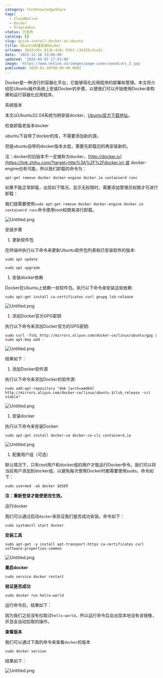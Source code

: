 ```yaml
---
category: TechKnowledgeShare
tags:
  - CloudNative
  - Docker
  - ProgramEnv
status: 已发布
catalog: []
slug: quick-install-docker-on-ubuntu
title: Ubuntu快速安装Docker
urlname: 3bd3cd5c-012b-418c-93b1-c3d325c3ca3c
date: '2023-11-18 13:06:00'
updated: '2024-09-07 17:43:00'
image: 'https://www.notion.so/images/page-cover/woodcuts_3.jpg'
published: 2020-01-18T08:00:00.000Z
---
```


Docker是一种流行的容器化平台，它能够简化应用程序的部署和管理。本文将介绍在Ubuntu操作系统上安装Docker的步骤，以便我们可以开始使用Docker来构建和运行容器化应用程序。


系统版本


本文以Ubuntu22.04系统为例安装docker，[Ubuntu官方下载地址](https://link.zhihu.com/?target=https%3A%2F%2Fubuntu.com%2Fdownload)。


检查卸载老版本docker


ubuntu下自带了docker的库，不需要添加新的源。


但是ubuntu自带的docker版本太低，需要先卸载旧的再安装新的。


注：docker的旧版本不一定被称为docker，[http://docker.io](https://link.zhihu.com/?target=http%3A%2F%2Fdocker.io) 或 docker-engine也有可能，所以我们卸载的命令为：


`apt-get remove docker docker-engine docker.io containerd runc`


如果不能正常卸载，出现如下情况，显示无权限时，需要添加管理员权限才可进行卸载：


我们就需要使用`sudo apt-get remove docker docker-engine docker.io containerd runc`命令使用root权限来进行卸载。


![Untitled.png](https://prod-files-secure.s3.us-west-2.amazonaws.com/5d24fe63-e567-4804-86f9-9fdc62e13082/39952d0f-7851-4550-b715-72a33876c773/Untitled.png?X-Amz-Algorithm=AWS4-HMAC-SHA256&X-Amz-Content-Sha256=UNSIGNED-PAYLOAD&X-Amz-Credential=ASIAZI2LB46653ON7DNJ%2F20250413%2Fus-west-2%2Fs3%2Faws4_request&X-Amz-Date=20250413T213335Z&X-Amz-Expires=3600&X-Amz-Security-Token=IQoJb3JpZ2luX2VjEHwaCXVzLXdlc3QtMiJIMEYCIQDrSa8jCf7rBxv5gR2YdiaUQDun%2BVYUxA7Lws5QYQZNJAIhANePIBnm5czREvWeZtuF1Exv%2BpgWXTsW%2BOVZrAlq4yPxKogECPX%2F%2F%2F%2F%2F%2F%2F%2F%2F%2FwEQABoMNjM3NDIzMTgzODA1Igy2VYf8FM%2BiscZIIS0q3AMzsV02Sb2baof7GFqqAuncd1KZknvMgv3Dbu6356KxQ1eAisAdxHeHhSl5KnmG6N6nu5bAMM9i7KW0YTN2fkgtz4lPGC4Dr2MQ%2F3JCtpQbNRw53RMK5pzrNYpO6gu7fP%2BUoKDLjBFzuRqkeybjngVQXWFXOu5cuNFbEVHYw67tH%2Fwyk%2FvDLvt6g1vCk8ke4HLo%2FzLIHJs8vQqD%2BZ4hfsFU5MSNGhzShuGNiSIGjM5hFPrMrbrgTqgwWBMOqK4vPEVPYt%2BzEsNUO%2B6XdJNUKJFQvFANb1yBOAoiMTiFYZsMQPZNbeZs%2FaxdtW9z9CUxQWqwX49Bm%2F2bquVS1toF5FDbIBqV5vCl2AbU%2B6O239wXqo9OUo1KcVevnuptIaP6UhjLrSzpZW5tl75XgYc8ja9KZhWXw0u1iaeAcdWdbRVjJ7AaU2v7r9MGekZxlHyanFgW9QneUlIigJWxKySsj%2FvaKHazu9WWFsIHmwnpDehbQDorWhtKyF1cCIaAz3orlntSU2XKGUsQ45hhvWFYwJANq2cZMy%2BQL9Cw3bzBisCQcYA63zV%2BIsJp8DKTJ9x0V%2FvLCvMuDSNWhcjFhV6mA0QQfD3KQcLbiXCYZ4SopHcaxRpf7EHbwG0idBOVHTDarfC%2FBjqkAa7fSD3CNmcipv7rTQomgRZ0pb%2FZD6sPPGFXBfwGQAURNryEVRFYPNXRCn71RAOTzMG098jk9P67BdBQokb2%2BJ1NmLSeED7hHZ0M07hZBSWzP5k9DCdGfuUEpBMqc2%2FBEuFlBqIK9vcZoYYh2FWbKcFNEhZPn5tcRjYvRwPiwxtpiXfOuBNWXsiH6V8aXMQn1IuhzjxvYAG%2BMRnkFoM5aygBlXE2&X-Amz-Signature=ceca4829064c4f0efdde6fbe076082d5ddd3700979a86d577f6ff8e9b176bd5a&X-Amz-SignedHeaders=host&x-id=GetObject)


安装步骤

1. 更新软件包

在终端中执行以下命令来更新Ubuntu软件包列表和已安装软件的版本:


`sudo apt update`


`sudo apt upgrade`

1. 安装docker依赖

Docker在Ubuntu上依赖一些软件包。执行以下命令来安装这些依赖:


`sudo apt-get install ca-certificates curl gnupg lsb-release`


![Untitled.png](https://prod-files-secure.s3.us-west-2.amazonaws.com/5d24fe63-e567-4804-86f9-9fdc62e13082/b5a549a8-6621-4824-a151-93e8b0592f14/Untitled.png?X-Amz-Algorithm=AWS4-HMAC-SHA256&X-Amz-Content-Sha256=UNSIGNED-PAYLOAD&X-Amz-Credential=ASIAZI2LB46653ON7DNJ%2F20250413%2Fus-west-2%2Fs3%2Faws4_request&X-Amz-Date=20250413T213335Z&X-Amz-Expires=3600&X-Amz-Security-Token=IQoJb3JpZ2luX2VjEHwaCXVzLXdlc3QtMiJIMEYCIQDrSa8jCf7rBxv5gR2YdiaUQDun%2BVYUxA7Lws5QYQZNJAIhANePIBnm5czREvWeZtuF1Exv%2BpgWXTsW%2BOVZrAlq4yPxKogECPX%2F%2F%2F%2F%2F%2F%2F%2F%2F%2FwEQABoMNjM3NDIzMTgzODA1Igy2VYf8FM%2BiscZIIS0q3AMzsV02Sb2baof7GFqqAuncd1KZknvMgv3Dbu6356KxQ1eAisAdxHeHhSl5KnmG6N6nu5bAMM9i7KW0YTN2fkgtz4lPGC4Dr2MQ%2F3JCtpQbNRw53RMK5pzrNYpO6gu7fP%2BUoKDLjBFzuRqkeybjngVQXWFXOu5cuNFbEVHYw67tH%2Fwyk%2FvDLvt6g1vCk8ke4HLo%2FzLIHJs8vQqD%2BZ4hfsFU5MSNGhzShuGNiSIGjM5hFPrMrbrgTqgwWBMOqK4vPEVPYt%2BzEsNUO%2B6XdJNUKJFQvFANb1yBOAoiMTiFYZsMQPZNbeZs%2FaxdtW9z9CUxQWqwX49Bm%2F2bquVS1toF5FDbIBqV5vCl2AbU%2B6O239wXqo9OUo1KcVevnuptIaP6UhjLrSzpZW5tl75XgYc8ja9KZhWXw0u1iaeAcdWdbRVjJ7AaU2v7r9MGekZxlHyanFgW9QneUlIigJWxKySsj%2FvaKHazu9WWFsIHmwnpDehbQDorWhtKyF1cCIaAz3orlntSU2XKGUsQ45hhvWFYwJANq2cZMy%2BQL9Cw3bzBisCQcYA63zV%2BIsJp8DKTJ9x0V%2FvLCvMuDSNWhcjFhV6mA0QQfD3KQcLbiXCYZ4SopHcaxRpf7EHbwG0idBOVHTDarfC%2FBjqkAa7fSD3CNmcipv7rTQomgRZ0pb%2FZD6sPPGFXBfwGQAURNryEVRFYPNXRCn71RAOTzMG098jk9P67BdBQokb2%2BJ1NmLSeED7hHZ0M07hZBSWzP5k9DCdGfuUEpBMqc2%2FBEuFlBqIK9vcZoYYh2FWbKcFNEhZPn5tcRjYvRwPiwxtpiXfOuBNWXsiH6V8aXMQn1IuhzjxvYAG%2BMRnkFoM5aygBlXE2&X-Amz-Signature=1af47f4a7f24ae1b0cb370062b287e98b10d3811061a82e5a89ddec3e90adbdc&X-Amz-SignedHeaders=host&x-id=GetObject)

1. 添加Docker官方GPG密钥

执行以下命令来添加Docker官方的GPG密钥:


`sudo curl -fsSL http://mirrors.aliyun.com/docker-ce/linux/ubuntu/gpg | sudo apt-key add -`


![Untitled.png](https://prod-files-secure.s3.us-west-2.amazonaws.com/5d24fe63-e567-4804-86f9-9fdc62e13082/98014b5e-f5b7-4b16-804e-ab6917971bd3/Untitled.png?X-Amz-Algorithm=AWS4-HMAC-SHA256&X-Amz-Content-Sha256=UNSIGNED-PAYLOAD&X-Amz-Credential=ASIAZI2LB46653ON7DNJ%2F20250413%2Fus-west-2%2Fs3%2Faws4_request&X-Amz-Date=20250413T213335Z&X-Amz-Expires=3600&X-Amz-Security-Token=IQoJb3JpZ2luX2VjEHwaCXVzLXdlc3QtMiJIMEYCIQDrSa8jCf7rBxv5gR2YdiaUQDun%2BVYUxA7Lws5QYQZNJAIhANePIBnm5czREvWeZtuF1Exv%2BpgWXTsW%2BOVZrAlq4yPxKogECPX%2F%2F%2F%2F%2F%2F%2F%2F%2F%2FwEQABoMNjM3NDIzMTgzODA1Igy2VYf8FM%2BiscZIIS0q3AMzsV02Sb2baof7GFqqAuncd1KZknvMgv3Dbu6356KxQ1eAisAdxHeHhSl5KnmG6N6nu5bAMM9i7KW0YTN2fkgtz4lPGC4Dr2MQ%2F3JCtpQbNRw53RMK5pzrNYpO6gu7fP%2BUoKDLjBFzuRqkeybjngVQXWFXOu5cuNFbEVHYw67tH%2Fwyk%2FvDLvt6g1vCk8ke4HLo%2FzLIHJs8vQqD%2BZ4hfsFU5MSNGhzShuGNiSIGjM5hFPrMrbrgTqgwWBMOqK4vPEVPYt%2BzEsNUO%2B6XdJNUKJFQvFANb1yBOAoiMTiFYZsMQPZNbeZs%2FaxdtW9z9CUxQWqwX49Bm%2F2bquVS1toF5FDbIBqV5vCl2AbU%2B6O239wXqo9OUo1KcVevnuptIaP6UhjLrSzpZW5tl75XgYc8ja9KZhWXw0u1iaeAcdWdbRVjJ7AaU2v7r9MGekZxlHyanFgW9QneUlIigJWxKySsj%2FvaKHazu9WWFsIHmwnpDehbQDorWhtKyF1cCIaAz3orlntSU2XKGUsQ45hhvWFYwJANq2cZMy%2BQL9Cw3bzBisCQcYA63zV%2BIsJp8DKTJ9x0V%2FvLCvMuDSNWhcjFhV6mA0QQfD3KQcLbiXCYZ4SopHcaxRpf7EHbwG0idBOVHTDarfC%2FBjqkAa7fSD3CNmcipv7rTQomgRZ0pb%2FZD6sPPGFXBfwGQAURNryEVRFYPNXRCn71RAOTzMG098jk9P67BdBQokb2%2BJ1NmLSeED7hHZ0M07hZBSWzP5k9DCdGfuUEpBMqc2%2FBEuFlBqIK9vcZoYYh2FWbKcFNEhZPn5tcRjYvRwPiwxtpiXfOuBNWXsiH6V8aXMQn1IuhzjxvYAG%2BMRnkFoM5aygBlXE2&X-Amz-Signature=9be03413ee56b1aebe4efd122679265b8a23c2b137d226da7d5c98bbb5251d6e&X-Amz-SignedHeaders=host&x-id=GetObject)


结果如下：

1. 添加Docker软件源

执行以下命令来添加Docker的软件源:


`sudo add-apt-repository "deb [arch=amd64] http://mirrors.aliyun.com/docker-ce/linux/ubuntu $(lsb_release -cs) stable"`


![Untitled.png](https://prod-files-secure.s3.us-west-2.amazonaws.com/5d24fe63-e567-4804-86f9-9fdc62e13082/7fc5bdbe-9d4c-48b8-ba03-3309380f47ba/Untitled.png?X-Amz-Algorithm=AWS4-HMAC-SHA256&X-Amz-Content-Sha256=UNSIGNED-PAYLOAD&X-Amz-Credential=ASIAZI2LB46653ON7DNJ%2F20250413%2Fus-west-2%2Fs3%2Faws4_request&X-Amz-Date=20250413T213335Z&X-Amz-Expires=3600&X-Amz-Security-Token=IQoJb3JpZ2luX2VjEHwaCXVzLXdlc3QtMiJIMEYCIQDrSa8jCf7rBxv5gR2YdiaUQDun%2BVYUxA7Lws5QYQZNJAIhANePIBnm5czREvWeZtuF1Exv%2BpgWXTsW%2BOVZrAlq4yPxKogECPX%2F%2F%2F%2F%2F%2F%2F%2F%2F%2FwEQABoMNjM3NDIzMTgzODA1Igy2VYf8FM%2BiscZIIS0q3AMzsV02Sb2baof7GFqqAuncd1KZknvMgv3Dbu6356KxQ1eAisAdxHeHhSl5KnmG6N6nu5bAMM9i7KW0YTN2fkgtz4lPGC4Dr2MQ%2F3JCtpQbNRw53RMK5pzrNYpO6gu7fP%2BUoKDLjBFzuRqkeybjngVQXWFXOu5cuNFbEVHYw67tH%2Fwyk%2FvDLvt6g1vCk8ke4HLo%2FzLIHJs8vQqD%2BZ4hfsFU5MSNGhzShuGNiSIGjM5hFPrMrbrgTqgwWBMOqK4vPEVPYt%2BzEsNUO%2B6XdJNUKJFQvFANb1yBOAoiMTiFYZsMQPZNbeZs%2FaxdtW9z9CUxQWqwX49Bm%2F2bquVS1toF5FDbIBqV5vCl2AbU%2B6O239wXqo9OUo1KcVevnuptIaP6UhjLrSzpZW5tl75XgYc8ja9KZhWXw0u1iaeAcdWdbRVjJ7AaU2v7r9MGekZxlHyanFgW9QneUlIigJWxKySsj%2FvaKHazu9WWFsIHmwnpDehbQDorWhtKyF1cCIaAz3orlntSU2XKGUsQ45hhvWFYwJANq2cZMy%2BQL9Cw3bzBisCQcYA63zV%2BIsJp8DKTJ9x0V%2FvLCvMuDSNWhcjFhV6mA0QQfD3KQcLbiXCYZ4SopHcaxRpf7EHbwG0idBOVHTDarfC%2FBjqkAa7fSD3CNmcipv7rTQomgRZ0pb%2FZD6sPPGFXBfwGQAURNryEVRFYPNXRCn71RAOTzMG098jk9P67BdBQokb2%2BJ1NmLSeED7hHZ0M07hZBSWzP5k9DCdGfuUEpBMqc2%2FBEuFlBqIK9vcZoYYh2FWbKcFNEhZPn5tcRjYvRwPiwxtpiXfOuBNWXsiH6V8aXMQn1IuhzjxvYAG%2BMRnkFoM5aygBlXE2&X-Amz-Signature=83ef87560027cfc127d94710ef7b68943a1e205c0c28bd2f5c013cf65a9f092a&X-Amz-SignedHeaders=host&x-id=GetObject)

1. 安装docker

执行以下命令来安装Docker:


`sudo apt-get install docker-ce docker-ce-cli containerd.io`


![Untitled.png](https://prod-files-secure.s3.us-west-2.amazonaws.com/5d24fe63-e567-4804-86f9-9fdc62e13082/d5ede442-ffc5-49c3-a76a-76559a797244/Untitled.png?X-Amz-Algorithm=AWS4-HMAC-SHA256&X-Amz-Content-Sha256=UNSIGNED-PAYLOAD&X-Amz-Credential=ASIAZI2LB46653ON7DNJ%2F20250413%2Fus-west-2%2Fs3%2Faws4_request&X-Amz-Date=20250413T213335Z&X-Amz-Expires=3600&X-Amz-Security-Token=IQoJb3JpZ2luX2VjEHwaCXVzLXdlc3QtMiJIMEYCIQDrSa8jCf7rBxv5gR2YdiaUQDun%2BVYUxA7Lws5QYQZNJAIhANePIBnm5czREvWeZtuF1Exv%2BpgWXTsW%2BOVZrAlq4yPxKogECPX%2F%2F%2F%2F%2F%2F%2F%2F%2F%2FwEQABoMNjM3NDIzMTgzODA1Igy2VYf8FM%2BiscZIIS0q3AMzsV02Sb2baof7GFqqAuncd1KZknvMgv3Dbu6356KxQ1eAisAdxHeHhSl5KnmG6N6nu5bAMM9i7KW0YTN2fkgtz4lPGC4Dr2MQ%2F3JCtpQbNRw53RMK5pzrNYpO6gu7fP%2BUoKDLjBFzuRqkeybjngVQXWFXOu5cuNFbEVHYw67tH%2Fwyk%2FvDLvt6g1vCk8ke4HLo%2FzLIHJs8vQqD%2BZ4hfsFU5MSNGhzShuGNiSIGjM5hFPrMrbrgTqgwWBMOqK4vPEVPYt%2BzEsNUO%2B6XdJNUKJFQvFANb1yBOAoiMTiFYZsMQPZNbeZs%2FaxdtW9z9CUxQWqwX49Bm%2F2bquVS1toF5FDbIBqV5vCl2AbU%2B6O239wXqo9OUo1KcVevnuptIaP6UhjLrSzpZW5tl75XgYc8ja9KZhWXw0u1iaeAcdWdbRVjJ7AaU2v7r9MGekZxlHyanFgW9QneUlIigJWxKySsj%2FvaKHazu9WWFsIHmwnpDehbQDorWhtKyF1cCIaAz3orlntSU2XKGUsQ45hhvWFYwJANq2cZMy%2BQL9Cw3bzBisCQcYA63zV%2BIsJp8DKTJ9x0V%2FvLCvMuDSNWhcjFhV6mA0QQfD3KQcLbiXCYZ4SopHcaxRpf7EHbwG0idBOVHTDarfC%2FBjqkAa7fSD3CNmcipv7rTQomgRZ0pb%2FZD6sPPGFXBfwGQAURNryEVRFYPNXRCn71RAOTzMG098jk9P67BdBQokb2%2BJ1NmLSeED7hHZ0M07hZBSWzP5k9DCdGfuUEpBMqc2%2FBEuFlBqIK9vcZoYYh2FWbKcFNEhZPn5tcRjYvRwPiwxtpiXfOuBNWXsiH6V8aXMQn1IuhzjxvYAG%2BMRnkFoM5aygBlXE2&X-Amz-Signature=29dd91105b03fdc352b063ed38d7bfcbd7e2a00ef8f853429d29f50e27f68753&X-Amz-SignedHeaders=host&x-id=GetObject)

1. 配置用户组（可选）

默认情况下，只有root用户和docker组的用户才能运行Docker命令。我们可以将当前用户添加到docker组，以避免每次使用Docker时都需要使用sudo。命令如下：


`sudo usermod -aG docker $USER`


**注：重新登录才能使更改生效。**


运行docker


我们可以通过启动`docker`来验证我们是否成功安装。命令如下：


`sudo systemctl start docker`


**安装工具**


`sudo apt-get -y install apt-transport-https ca-certificates curl software-properties-common`


![Untitled.png](https://prod-files-secure.s3.us-west-2.amazonaws.com/5d24fe63-e567-4804-86f9-9fdc62e13082/0c3615c1-94db-46f5-9743-68bb221a9964/Untitled.png?X-Amz-Algorithm=AWS4-HMAC-SHA256&X-Amz-Content-Sha256=UNSIGNED-PAYLOAD&X-Amz-Credential=ASIAZI2LB46653ON7DNJ%2F20250413%2Fus-west-2%2Fs3%2Faws4_request&X-Amz-Date=20250413T213335Z&X-Amz-Expires=3600&X-Amz-Security-Token=IQoJb3JpZ2luX2VjEHwaCXVzLXdlc3QtMiJIMEYCIQDrSa8jCf7rBxv5gR2YdiaUQDun%2BVYUxA7Lws5QYQZNJAIhANePIBnm5czREvWeZtuF1Exv%2BpgWXTsW%2BOVZrAlq4yPxKogECPX%2F%2F%2F%2F%2F%2F%2F%2F%2F%2FwEQABoMNjM3NDIzMTgzODA1Igy2VYf8FM%2BiscZIIS0q3AMzsV02Sb2baof7GFqqAuncd1KZknvMgv3Dbu6356KxQ1eAisAdxHeHhSl5KnmG6N6nu5bAMM9i7KW0YTN2fkgtz4lPGC4Dr2MQ%2F3JCtpQbNRw53RMK5pzrNYpO6gu7fP%2BUoKDLjBFzuRqkeybjngVQXWFXOu5cuNFbEVHYw67tH%2Fwyk%2FvDLvt6g1vCk8ke4HLo%2FzLIHJs8vQqD%2BZ4hfsFU5MSNGhzShuGNiSIGjM5hFPrMrbrgTqgwWBMOqK4vPEVPYt%2BzEsNUO%2B6XdJNUKJFQvFANb1yBOAoiMTiFYZsMQPZNbeZs%2FaxdtW9z9CUxQWqwX49Bm%2F2bquVS1toF5FDbIBqV5vCl2AbU%2B6O239wXqo9OUo1KcVevnuptIaP6UhjLrSzpZW5tl75XgYc8ja9KZhWXw0u1iaeAcdWdbRVjJ7AaU2v7r9MGekZxlHyanFgW9QneUlIigJWxKySsj%2FvaKHazu9WWFsIHmwnpDehbQDorWhtKyF1cCIaAz3orlntSU2XKGUsQ45hhvWFYwJANq2cZMy%2BQL9Cw3bzBisCQcYA63zV%2BIsJp8DKTJ9x0V%2FvLCvMuDSNWhcjFhV6mA0QQfD3KQcLbiXCYZ4SopHcaxRpf7EHbwG0idBOVHTDarfC%2FBjqkAa7fSD3CNmcipv7rTQomgRZ0pb%2FZD6sPPGFXBfwGQAURNryEVRFYPNXRCn71RAOTzMG098jk9P67BdBQokb2%2BJ1NmLSeED7hHZ0M07hZBSWzP5k9DCdGfuUEpBMqc2%2FBEuFlBqIK9vcZoYYh2FWbKcFNEhZPn5tcRjYvRwPiwxtpiXfOuBNWXsiH6V8aXMQn1IuhzjxvYAG%2BMRnkFoM5aygBlXE2&X-Amz-Signature=f30a59d97a2f21b33765024479fd09965859a0fae20d31483d37454e25d2c27c&X-Amz-SignedHeaders=host&x-id=GetObject)


**重启docker**


`sudo service docker restart`


**验证是否成功**


`sudo docker run hello-world`


运行命令后，结果如下：


因为我们之前没有拉取过`hello-world`，所以运行命令后会出现本地没有该镜像，并且会自动拉取的操作。


**查看版本**


我们可以通过下面的命令来查看`docker`的版本


`sudo docker version`


结果如下：


![Untitled.png](https://prod-files-secure.s3.us-west-2.amazonaws.com/5d24fe63-e567-4804-86f9-9fdc62e13082/efdb509a-3c1e-41a3-91ee-a1bd88793688/Untitled.png?X-Amz-Algorithm=AWS4-HMAC-SHA256&X-Amz-Content-Sha256=UNSIGNED-PAYLOAD&X-Amz-Credential=ASIAZI2LB46653ON7DNJ%2F20250413%2Fus-west-2%2Fs3%2Faws4_request&X-Amz-Date=20250413T213335Z&X-Amz-Expires=3600&X-Amz-Security-Token=IQoJb3JpZ2luX2VjEHwaCXVzLXdlc3QtMiJIMEYCIQDrSa8jCf7rBxv5gR2YdiaUQDun%2BVYUxA7Lws5QYQZNJAIhANePIBnm5czREvWeZtuF1Exv%2BpgWXTsW%2BOVZrAlq4yPxKogECPX%2F%2F%2F%2F%2F%2F%2F%2F%2F%2FwEQABoMNjM3NDIzMTgzODA1Igy2VYf8FM%2BiscZIIS0q3AMzsV02Sb2baof7GFqqAuncd1KZknvMgv3Dbu6356KxQ1eAisAdxHeHhSl5KnmG6N6nu5bAMM9i7KW0YTN2fkgtz4lPGC4Dr2MQ%2F3JCtpQbNRw53RMK5pzrNYpO6gu7fP%2BUoKDLjBFzuRqkeybjngVQXWFXOu5cuNFbEVHYw67tH%2Fwyk%2FvDLvt6g1vCk8ke4HLo%2FzLIHJs8vQqD%2BZ4hfsFU5MSNGhzShuGNiSIGjM5hFPrMrbrgTqgwWBMOqK4vPEVPYt%2BzEsNUO%2B6XdJNUKJFQvFANb1yBOAoiMTiFYZsMQPZNbeZs%2FaxdtW9z9CUxQWqwX49Bm%2F2bquVS1toF5FDbIBqV5vCl2AbU%2B6O239wXqo9OUo1KcVevnuptIaP6UhjLrSzpZW5tl75XgYc8ja9KZhWXw0u1iaeAcdWdbRVjJ7AaU2v7r9MGekZxlHyanFgW9QneUlIigJWxKySsj%2FvaKHazu9WWFsIHmwnpDehbQDorWhtKyF1cCIaAz3orlntSU2XKGUsQ45hhvWFYwJANq2cZMy%2BQL9Cw3bzBisCQcYA63zV%2BIsJp8DKTJ9x0V%2FvLCvMuDSNWhcjFhV6mA0QQfD3KQcLbiXCYZ4SopHcaxRpf7EHbwG0idBOVHTDarfC%2FBjqkAa7fSD3CNmcipv7rTQomgRZ0pb%2FZD6sPPGFXBfwGQAURNryEVRFYPNXRCn71RAOTzMG098jk9P67BdBQokb2%2BJ1NmLSeED7hHZ0M07hZBSWzP5k9DCdGfuUEpBMqc2%2FBEuFlBqIK9vcZoYYh2FWbKcFNEhZPn5tcRjYvRwPiwxtpiXfOuBNWXsiH6V8aXMQn1IuhzjxvYAG%2BMRnkFoM5aygBlXE2&X-Amz-Signature=e273db9fac5028479aa6c6a1f5bbe96df1ea8640cb6162c9c3d71eadbd258f55&X-Amz-SignedHeaders=host&x-id=GetObject)


